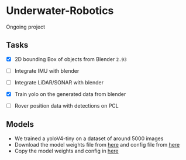 # Underwater-Robotics
Ongoing project 

## Tasks
- [x] 2D bounding Box of objects from Blender `2.93`
- [ ] Integrate IMU with blender
- [ ] Integrate LiDAR/SONAR with blender
- [x] Train yolo on the generated data from blender
- [ ] Rover position data with detections on PCL


## Models
* We trained a yoloV4-tiny on a dataset of around 5000 images
* Download the model weights file from [here](https://drive.google.com/file/d/1ffx9uFeBLUgfymSTHV5pO_OoLnYB7EVT/view?usp=sharing) and config file from [here](https://drive.google.com/file/d/160ay10sxLclCEpIkiV8HthCDr-3_6erz/view?usp=sharing)
* Copy the model weights and config in [here](https://github.com/mjoshi07/Underwater-Robotics/tree/main/data/model)
